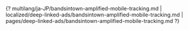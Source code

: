 {? multilang/ja-JP/bandsintown-amplified-mobile-tracking.md | localized/deep-linked-ads/bandsintown-amplified-mobile-tracking.md | pages/deep-linked-ads/bandsintown-amplified-mobile-tracking.md ?}
